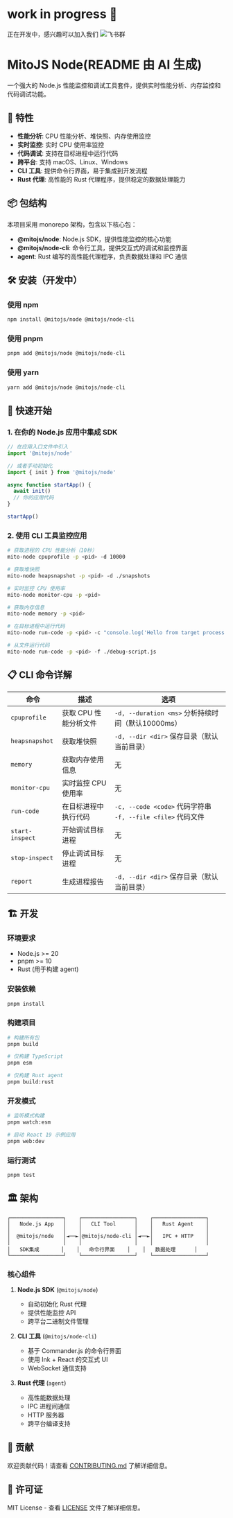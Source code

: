 # work in progress 🚧
正在开发中，感兴趣可以加入我们
![飞书群](./docs/lark_group.jpg)

# MitoJS Node(README 由 AI 生成)
一个强大的 Node.js 性能监控和调试工具套件，提供实时性能分析、内存监控和代码调试功能。

## 🚀 特性

- **性能分析**: CPU 性能分析、堆快照、内存使用监控
- **实时监控**: 实时 CPU 使用率监控
- **代码调试**: 支持在目标进程中运行代码
- **跨平台**: 支持 macOS、Linux、Windows
- **CLI 工具**: 提供命令行界面，易于集成到开发流程
- **Rust 代理**: 高性能的 Rust 代理程序，提供稳定的数据处理能力

## 📦 包结构

本项目采用 monorepo 架构，包含以下核心包：

- **@mitojs/node**: Node.js SDK，提供性能监控的核心功能
- **@mitojs/node-cli**: 命令行工具，提供交互式的调试和监控界面
- **agent**: Rust 编写的高性能代理程序，负责数据处理和 IPC 通信

## 🛠 安装（开发中）

### 使用 npm

```bash
npm install @mitojs/node @mitojs/node-cli
```

### 使用 pnpm

```bash
pnpm add @mitojs/node @mitojs/node-cli
```

### 使用 yarn

```bash
yarn add @mitojs/node @mitojs/node-cli
```

## 🚀 快速开始

### 1. 在你的 Node.js 应用中集成 SDK

```javascript
// 在应用入口文件中引入
import '@mitojs/node'

// 或者手动初始化
import { init } from '@mitojs/node'

async function startApp() {
  await init()
  // 你的应用代码
}

startApp()
```

### 2. 使用 CLI 工具监控应用

```bash
# 获取进程的 CPU 性能分析（10秒）
mito-node cpuprofile -p <pid> -d 10000

# 获取堆快照
mito-node heapsnapshot -p <pid> -d ./snapshots

# 实时监控 CPU 使用率
mito-node monitor-cpu -p <pid>

# 获取内存信息
mito-node memory -p <pid>

# 在目标进程中运行代码
mito-node run-code -p <pid> -c "console.log('Hello from target process')"

# 从文件运行代码
mito-node run-code -p <pid> -f ./debug-script.js
```

## 📋 CLI 命令详解

| 命令            | 描述                  | 选项                                                           |
| --------------- | --------------------- | -------------------------------------------------------------- |
| `cpuprofile`    | 获取 CPU 性能分析文件 | `-d, --duration <ms>` 分析持续时间（默认10000ms）              |
| `heapsnapshot`  | 获取堆快照            | `-d, --dir <dir>` 保存目录（默认当前目录）                     |
| `memory`        | 获取内存使用信息      | 无                                                             |
| `monitor-cpu`   | 实时监控 CPU 使用率   | 无                                                             |
| `run-code`      | 在目标进程中执行代码  | `-c, --code <code>` 代码字符串<br>`-f, --file <file>` 代码文件 |
| `start-inspect` | 开始调试目标进程      | 无                                                             |
| `stop-inspect`  | 停止调试目标进程      | 无                                                             |
| `report`        | 生成进程报告          | `-d, --dir <dir>` 保存目录（默认当前目录）                     |

## 🏗 开发

### 环境要求

- Node.js >= 20
- pnpm >= 10
- Rust (用于构建 agent)

### 安装依赖

```bash
pnpm install
```

### 构建项目

```bash
# 构建所有包
pnpm build

# 仅构建 TypeScript
pnpm esm

# 仅构建 Rust agent
pnpm build:rust
```

### 开发模式

```bash
# 监听模式构建
pnpm watch:esm

# 启动 React 19 示例应用
pnpm web:dev
```

### 运行测试

```bash
pnpm test
```

## 🏛 架构

```
┌─────────────────┐    ┌─────────────────┐    ┌─────────────────┐
│   Node.js App   │    │   CLI Tool      │    │   Rust Agent    │
│                 │    │                 │    │                 │
│  @mitojs/node   │◄──►│@mitojs/node-cli │◄──►│   IPC + HTTP    │
│                 │    │                 │    │                 │
│   SDK集成       │    │   命令行界面    │    │   数据处理      │
└─────────────────┘    └─────────────────┘    └─────────────────┘
```

### 核心组件

1. **Node.js SDK** (`@mitojs/node`)
   - 自动初始化 Rust 代理
   - 提供性能监控 API
   - 跨平台二进制文件管理

2. **CLI 工具** (`@mitojs/node-cli`)
   - 基于 Commander.js 的命令行界面
   - 使用 Ink + React 的交互式 UI
   - WebSocket 通信支持

3. **Rust 代理** (`agent`)
   - 高性能数据处理
   - IPC 进程间通信
   - HTTP 服务器
   - 跨平台编译支持

## 🤝 贡献

欢迎贡献代码！请查看 [CONTRIBUTING.md](.github/CONTRIBUTING.md) 了解详细信息。

## 📄 许可证

MIT License - 查看 [LICENSE](LICENSE) 文件了解详细信息。



